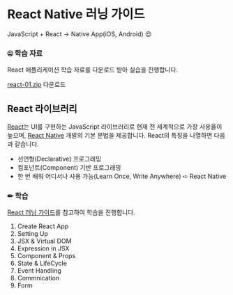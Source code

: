 # React Native 러닝 가이드

JavaScript + React → Native App(iOS, Android) 😍

### 🤐 학습 자료

React 애플리케이션 학습 자료를 다운로드 받아 실습을 진행합니다.

[react-01.zip](https://github.com/yamoo9/react-native/archive/react-01-ex.zip) 다운로드

## React 라이브러리

[React](https://ko.reactjs.org/)는 UI를 구현하는 JavaScript 라이브러리로 현재 전 세계적으로 가장 사용율이 높으며,
[React Native](https://facebook.github.io/react-native/) 개발의 기본 문법을 제공합니다. React의 특징을 나열하면 다음과 같습니다.

- 선언형(Declarative) 프로그래밍
- 컴포넌트(Component) 기반 프로그래밍
- 한 번 배워 어디서나 사용 가능(Learn Once, Write Anywhere) ➪ React Native

### ✏ 학습

[React 러닝 가이드](https://yamoo9.github.io/react-native/guidebook/React.html)를 참고하여 학습을 진행합니다.

1. Create React App
1. Setting Up
1. JSX & Virtual DOM
1. Expression in JSX
1. Component & Props
1. State & LifeCycle
1. Event Handling
1. Commnication
1. Form
